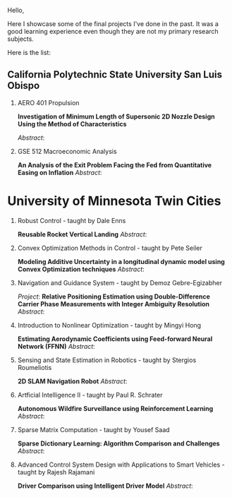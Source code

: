 
Hello, 

Here I showcase some of the final projects I've done in the past. It was a good learning experience even though they are not my primary research subjects. 

Here is the list:

## California Polytechnic State University San Luis Obispo ##

1) AERO 401 Propulsion 

   **Investigation of Minimum Length of Supersonic 2D Nozzle Design Using the Method of Characteristics**
   
   *Abstract*: 

2) GSE 512 Macroeconomic Analysis  

   **An Analysis of the Exit Problem Facing the Fed from Quantitative Easing on Inflation**
   *Abstract*: 
   
# University of Minnesota Twin Cities

1) Robust Control - taught by Dale Enns 

   **Reusable Rocket Vertical Landing**
   *Abstract*: 
   
2) Convex Optimization Methods in Control - taught by Pete Seiler 

   **Modeling Additive Uncertainty in a longitudinal dynamic model using Convex Optimization techniques** 
   *Abstract*: 
   
3) Navigation and Guidance System  - taught by Demoz Gebre-Egizabher 

   *Project*: **Relative Positioning Estimation using Double-Difference Carrier Phase Measurements with Integer Ambiguity        Resolution**
   *Abstract*: 

4) Introduction to Nonlinear Optimization - taught by Mingyi Hong 

   **Estimating Aerodynamic Coefficients using Feed-forward Neural Network (FFNN)**
   *Abstract*: 
   
5) Sensing and State Estimation in Robotics - taught by Stergios Roumeliotis

   **2D SLAM Navigation Robot**
   *Abstract*: 
   
6) Artficial Intelligence II - taught by Paul R. Schrater

   **Autonomous Wildfire Surveillance using Reinforcement Learning**
   *Abstract*: 
   
7) Sparse Matrix Computation - taught by Yousef Saad 

   **Sparse Dictionary Learning: Algorithm Comparison and Challenges**
   *Abstract*: 
   
8) Advanced Control System Design with Applications to Smart Vehicles - taught by Rajesh Rajamani

   **Driver Comparison using Intelligent Driver Model**
   *Abstract*: 


